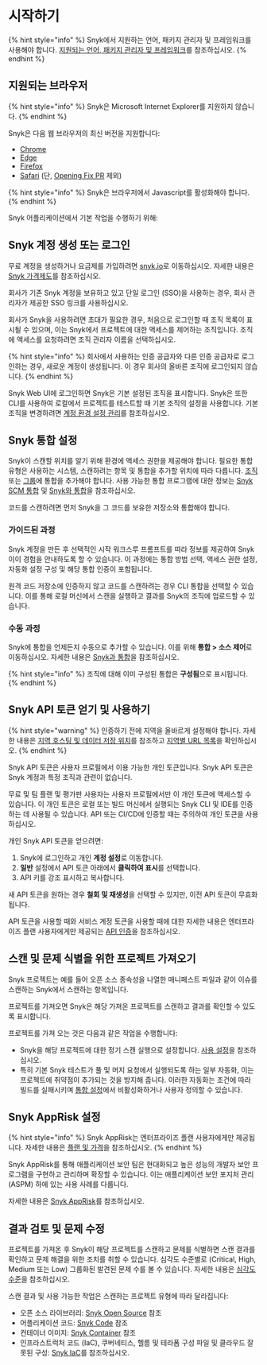# 시작하기

{% hint style="info" %}
Snyk에서 지원하는 언어, 패키지 관리자 및 프레임워크를 사용해야 합니다. [지원되는 언어, 패키지 관리자 및 프레임워크](../supported-languages-package-managers-and-frameworks/)를 참조하십시오.
{% endhint %}

## 지원되는 브라우저

{% hint style="info" %}
Snyk은 Microsoft Internet Explorer를 지원하지 않습니다.
{% endhint %}

Snyk은 다음 웹 브라우저의 최신 버전을 지원합니다:

* [Chrome](https://www.google.com/chrome/)
* [Edge](https://www.microsoft.com/en-us/edge?form=MA13FJ)
* [Firefox](https://www.mozilla.org/en-US/firefox/new/)
* [Safari](https://www.apple.com/safari/) (단, [Opening Fix PR](../scan-with-snyk/pull-requests/snyk-pull-or-merge-requests/) 제외)

{% hint style="info" %}
Snyk은 브라우저에서 Javascript를 활성화해야 합니다.
{% endhint %}

Snyk 어플리케이션에서 기본 작업을 수행하기 위해:

## Snyk 계정 생성 또는 로그인

무료 계정을 생성하거나 요금제를 가입하려면 [snyk.io](https://snyk.io/)로 이동하십시오. 자세한 내용은 [Snyk 가격제도](https://docs.snyk.io/implement-snyk/enterprise-implementation-guide/trial-limitations)를 참조하십시오.

회사가 기존 Snyk 계정을 보유하고 있고 단일 로그인 (SSO)을 사용하는 경우, 회사 관리자가 제공한 SSO 링크를 사용하십시오.

회사가 Snyk을 사용하려면 초대가 필요한 경우, 처음으로 로그인할 때 조직 목록이 표시될 수 있으며, 이는 Snyk에서 프로젝트에 대한 액세스를 제어하는 조직입니다. 조직에 액세스를 요청하려면 조직 관리자 이름을 선택하십시오.

{% hint style="info" %}
회사에서 사용하는 인증 공급자와 다른 인증 공급자로 로그인하는 경우, 새로운 계정이 생성됩니다. 이 경우 회사의 올바른 조직에 로그인되지 않습니다.
{% endhint %}

Snyk Web UI에 로그인하면 Snyk은 기본 설정된 조직을 표시합니다. Snyk은 또한 CLI를 사용하여 로컬에서 프로젝트를 테스트할 때 기본 조직의 설정을 사용합니다. 기본 조직을 변경하려면 [계정 환경 설정 관리](snyk-web-ui.md#manage-account-preferences-and-settings)를 참조하십시오.

## Snyk 통합 설정

Snyk이 스캔할 위치를 알기 위해 환경에 액세스 권한을 제공해야 합니다. 필요한 통합 유형은 사용하는 시스템, 스캔하려는 항목 및 통합을 추가할 위치에 따라 다릅니다. [조직](https://docs.snyk.io/integrate-with-snyk#integrations-for-snyk) 또는 [그룹](https://docs.snyk.io/integrate-with-snyk#integrations-for-snyk-apprisk)에 통합을 추가해야 합니다. 사용 가능한 통합 프로그램에 대한 정보는 [Snyk SCM 통합](https://docs.snyk.io/scm-ide-and-ci-cd-integrations/snyk-scm-integrations) 및 [Snyk와 통합](https://docs.snyk.io/integrate-with-snyk)을 참조하십시오.

코드를 스캔하려면 먼저 Snyk을 그 코드를 보유한 저장소와 통합해야 합니다.

### 가이드된 과정

Snyk 계정을 만든 후 선택적인 시작 워크스루 프롬프트를 따라 정보를 제공하여 Snyk이이 경험을 안내하도록 할 수 있습니다. 이 과정에는 통합 방법 선택, 액세스 권한 설정, 자동화 설정 구성 및 해당 통합 인증이 포함됩니다.

원격 코드 저장소에 인증하지 않고 코드를 스캔하려는 경우 CLI 통합을 선택할 수 있습니다. 이를 통해 로컬 머신에서 스캔을 실행하고 결과를 Snyk의 조직에 업로드할 수 있습니다.

### 수동 과정

Snyk에 통합을 언제든지 수동으로 추가할 수 있습니다. 이를 위해 **통합 > 소스 제어**로 이동하십시오. 자세한 내용은 [Snyk과 통합](../integrate-with-snyk/)을 참조하십시오.

{% hint style="info" %}
조직에 대해 이미 구성된 통합은 **구성됨**으로 표시됩니다.
{% endhint %}

## Snyk API 토큰 얻기 및 사용하기

{% hint style="warning" %}
인증하기 전에 지역을 올바르게 설정해야 합니다. 자세한 내용은 [지역 호스팅 및 데이터 저장 위치](../working-with-snyk/regional-hosting-and-data-residency.md)를 참조하고 [지역별 URL 목록](../working-with-snyk/regional-hosting-and-data-residency.md#regional-urls)을 확인하십시오.
{% endhint %}

Snyk API 토큰은 사용자 프로필에서 이용 가능한 개인 토큰입니다. Snyk API 토큰은 Snyk 계정과 특정 조직과 관련이 없습니다.

무료 및 팀 플랜 및 평가판 사용자는 사용자 프로필에서만 이 개인 토큰에 액세스할 수 있습니다. 이 개인 토큰은 로컬 또는 빌드 머신에서 실행되는 Snyk CLI 및 IDE를 인증하는 데 사용될 수 있습니다. API 또는 CI/CD에 인증할 때는 주의하여 개인 토큰을 사용하십시오.

개인 Snyk API 토큰을 얻으려면:

1. Snyk에 로그인하고 개인 **계정 설정**로 이동합니다.
2. **일반** 설정에서 API 토큰 아래에서 **클릭하여 표시**를 선택합니다.
3. API 키를 강조 표시하고 복사합니다.

새 API 토큰을 원하는 경우 **철회 및 재생성**을 선택할 수 있지만, 이전 API 토큰이 무효화됩니다.

API 토큰을 사용할 때와 서비스 계정 토큰을 사용할 때에 대한 자세한 내용은 엔터프라이즈 플랜 사용자에게만 제공되는 [API 인증](../snyk-api/rest-api/authentication-for-api/)을 참조하십시오.

## 스캔 및 문제 식별을 위한 프로젝트 가져오기

Snyk 프로젝트는 예를 들어 오픈 소스 종속성을 나열한 매니페스트 파일과 같이 이슈를 스캔하는 Snyk에서 스캔하는 항목입니다.

프로젝트를 가져오면 Snyk은 해당 가져온 프로젝트를 스캔하고 결과를 확인할 수 있도록 표시합니다.

프로젝트를 가져 오는 것은 다음과 같은 작업을 수행합니다:

* Snyk을 해당 프로젝트에 대한 정기 스캔 실행으로 설정합니다. [사용 설정](../snyk-admin/groups-and-organizations/usage-settings.md)을 참조하십시오.
* 특히 기본 Snyk 테스트가 풀 및 머지 요청에서 실행되도록 하는 일부 자동화, 이는 프로젝트에 취약점이 추가되는 것을 방지해 줍니다. 이러한 자동화는 조건에 따라 빌드를 실패시키며 [통합 설정](../scm-ide-and-ci-cd-integrations/snyk-scm-integrations/)에서 비활성화하거나 사용자 정의할 수 있습니다.

## Snyk AppRisk 설정

{% hint style="info" %}
Snyk AppRisk는 엔터프라이즈 플랜 사용자에게만 제공됩니다. 자세한 내용은 [플랜 및 가격](https://snyk.io/plans/)을 참조하십시오.
{% endhint %}

Snyk AppRisk를 통해 애플리케이션 보안 팀은 현대화되고 높은 성능의 개발자 보안 프로그램을 구현하고 관리하며 확장할 수 있습니다. 이는 애플리케이션 보안 포지처 관리 (ASPM) 하에 있는 사용 사례를 다룹니다.

자세한 내용은 [Snyk AppRisk](../scan-with-snyk/snyk-apprisk/)를 참조하십시오.

## 결과 검토 및 문제 수정

프로젝트를 가져온 후 Snyk이 해당 프로젝트를 스캔하고 문제를 식별하면 스캔 결과를 확인하고 문제 해결을 위한 조치를 취할 수 있습니다. 심각도 수준별로 (Critical, High, Medium 또는 Low) 그룹화된 발견된 문제 수를 볼 수 있습니다. 자세한 내용은 [심각도 수준](../manage-risk/prioritize-issues-for-fixing/severity-levels.md)을 참조하십시오.

스캔 결과 및 사용 가능한 작업은 스캔하는 프로젝트 유형에 따라 달라집니다:

* 오픈 소스 라이브러리: [Snyk Open Source](../scan-with-snyk/snyk-open-source/) 참조
* 어플리케이션 코드: [Snyk Code](../scan-with-snyk/snyk-code/) 참조
* 컨테이너 이미지: [Snyk Container](../scan-with-snyk/snyk-container/scan-container-images.md) 참조
* 인프라스트럭처 코드 (IaC), 쿠버네티스, 헬름 및 테라폼 구성 파일 및 클라우드 잘못된 구성: [Snyk IaC](../scan-with-snyk/snyk-iac/)를 참조하십시오.
